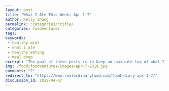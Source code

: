 ```yaml
---
layout: post
title: "What I Ate This Week: Apr 1–7"
author: Kelly Zhang
permalink: :categories/:title/
categories: foodventures
tags:
keywords:
 - healthy diet
 - what i ate
 - healthy eating
 - meal prep
excerpt: "The goal of these posts is to keep an accurate log of what I eat every day, even when those meals may not be particularly glamorous. That’s the case for this week’s food diary."
img: /food/foodventures/images/apr-7-2019.jpg
comments: "2"
redirect_to: "https://www.realordinaryfood.com/food-diary-apr-1-7/"
discussion_id: 2019-04-07
---
```

